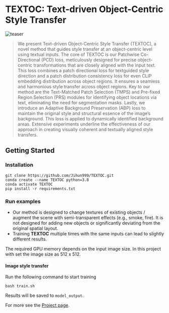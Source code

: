 # TEXTOC:  Text-driven Object-Centric Style Transfer
<!-- ## [<a href="https://text2live.github.io/" target="_blank">Project Page</a>] -->

![teaser](teaser.png)


[//]: # (### Abstract)
>We present Text-driven Object-Centric Style Transfer (TEXTOC), a novel method that guides style transfer at an object-centric level using textual inputs. The core of TEXTOC is our Patchwise Co-Directional (PCD) loss, meticulously designed for precise object-centric transformations that are closely aligned with the input text. This loss combines a patch directional loss for textguided style direction and a patch distribution consistency loss for even CLIP embedding distribution across object regions. It ensures a seamless and harmonious style transfer across object regions. Key to our method are the Text-Matched Patch Selection (TMPS) and Pre-fixed Region Selection (PRS) modules for identifying object locations via text, eliminating the need for segmentation masks. Lastly, we introduce an Adaptive Background Preservation (ABP) loss to maintain the original style and structural essence of the image’s background. This loss is applied to dynamically identified background areas. Extensive experiments underline the effectiveness of our approach in creating visually coherent and textually aligned style transfers.

## Getting Started
### Installation

```
git clone https://github.com/Jihun999/TEXTOC.git
conda create --name TEXTOC python=3.8
conda activate TEXTOC 
pip install -r requirements.txt
```

### Run examples 
* Our method is designed to change textures of existing objects / augment the scene with semi-transparent effects (e.g., smoke, fire). It is not designed for adding new objects or significantly deviating from the original spatial layout.
* Training **TEXTOC** multiple times with the same inputs can lead to slightly different results.

The required GPU memory depends on the input image size.
In this project with set the image size as 512 x 512.

#### Image style transfer
Run the following command to start training
```
bash train.sh
```
Results will be saved to `model_output`. 

For more see the [Project page](https://anonymous.4open.science/w/textoc-A721/).

